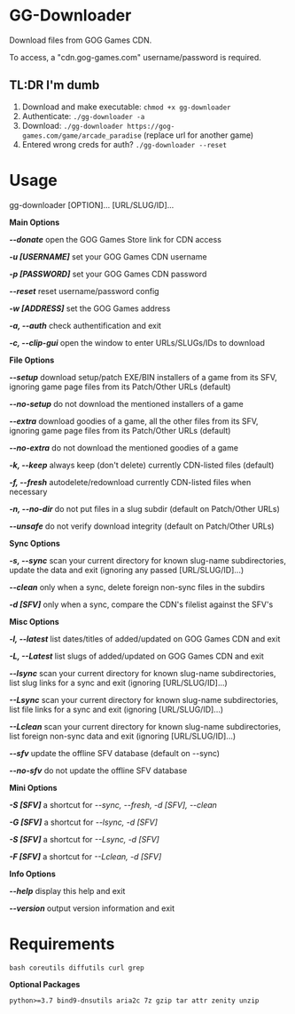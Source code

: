 # GG-Downloader
Download files from GOG Games CDN.

To access, a "cdn.gog-games.com" username/password is required.

## TL:DR I'm dumb
1. Download and make executable: `chmod +x gg-downloader`
2. Authenticate: `./gg-downloader -a`
3. Download: `./gg-downloader https://gog-games.com/game/arcade_paradise` (replace url for another game)
4. Entered wrong creds for auth? `./gg-downloader --reset`

# Usage
gg-downloader [OPTION]... [URL/SLUG/ID]...

**Main Options**

***--donate*** open the GOG Games Store link for CDN access

***-u [USERNAME]*** set your GOG Games CDN username

***-p [PASSWORD]*** set your GOG Games CDN password

***--reset*** reset username/password config

***-w [ADDRESS]*** set the GOG Games address

***-a, --auth*** check authentification and exit

***-c, --clip-gui*** open the window to enter URLs/SLUGs/IDs to download

**File Options**

***--setup*** download setup/patch EXE/BIN installers of a game from its SFV, ignoring game page files from its Patch/Other URLs (default)

***--no-setup*** do not download the mentioned installers of a game

***--extra*** download goodies of a game, all the other files from its SFV, ignoring game page files from its Patch/Other URLs (default)

***--no-extra*** do not download the mentioned goodies of a game

***-k, --keep*** always keep (don't delete) currently CDN-listed files (default)

***-f, --fresh*** autodelete/redownload currently CDN-listed files when necessary

***-n, --no-dir*** do not put files in a slug subdir (default on Patch/Other URLs)

***--unsafe*** do not verify download integrity (default on Patch/Other URLs)

**Sync Options**

***-s, --sync*** scan your current directory for known slug-name subdirectories, update the data and exit (ignoring any passed [URL/SLUG/ID]...)

***--clean*** only when a sync, delete foreign non-sync files in the subdirs

***-d [SFV]*** only when a sync, compare the CDN's filelist against the SFV's

**Misc Options**

***-l, --latest*** list dates/titles of added/updated on GOG Games CDN and exit

***-L, --Latest*** list slugs of added/updated on GOG Games CDN and exit

***--lsync*** scan your current directory for known slug-name subdirectories, list slug links for a sync and exit (ignoring [URL/SLUG/ID]...)

***--Lsync*** scan your current directory for known slug-name subdirectories, list file links for a sync and exit (ignoring [URL/SLUG/ID]...)

***--Lclean*** scan your current directory for known slug-name subdirectories, list foreign non-sync data and exit (ignoring [URL/SLUG/ID]...)

***--sfv*** update the offline SFV database (default on --sync)

***--no-sfv*** do not update the offline SFV database

**Mini Options**

***-S [SFV]*** a shortcut for *--sync, --fresh, -d [SFV], --clean*

***-G [SFV]*** a shortcut for *--lsync, -d [SFV]*

***-S [SFV]*** a shortcut for *--Lsync, -d [SFV]*

***-F [SFV]*** a shortcut for *--Lclean, -d [SFV]*

**Info Options**

***--help*** display this help and exit

***--version*** output version information and exit

# Requirements
`bash coreutils diffutils curl grep`

**Optional Packages**

`python>=3.7 bind9-dnsutils aria2c 7z gzip tar attr zenity unzip`
